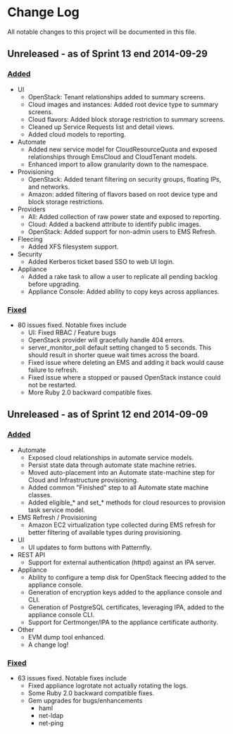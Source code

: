 # Change Log

All notable changes to this project will be documented in this file.

## Unreleased - as of Sprint 13 end 2014-09-29

### [Added](https://github.com/ManageIQ/manageiq/issues?q=milestone%3A%22Sprint+13+Ending+Sept+29%2C+2014%22+is%3Aclosed+label%3Aenhancement)

- UI
  - OpenStack: Tenant relationships added to summary screens.
  - Cloud images and instances: Added root device type to summary screens.
  - Cloud flavors: Added block storage restriction to summary screens.
  - Cleaned up Service Requests list and detail views.
  - Added cloud models to reporting.
- Automate
  - Added new service model for CloudResourceQuota and exposed relationships
    through EmsCloud and CloudTenant models.
  - Enhanced import to allow granularity down to the namespace.
- Provisioning
  - OpenStack: Added tenant filtering on security groups, floating IPs, and
    networks.
  - Amazon: added filtering of flavors based on root device type and block
    storage restrictions.
- Providers
  - All: Added collection of raw power state and exposed to reporting.
  - Cloud: Added a backend attribute to identify public images.
  - OpenStack: Added support for non-admin users to EMS Refresh.
- Fleecing
  - Added XFS filesystem support.
- Security
  - Added Kerberos ticket based SSO to web UI login.
- Appliance
  - Added a rake task to allow a user to replicate all pending backlog before
    upgrading.
  - Appliance Console: Added ability to copy keys across appliances.

### [Fixed](https://github.com/ManageIQ/manageiq/issues?q=milestone%3A%22Sprint+13+Ending+Sept+29%2C+2014%22+is%3Aclosed+label%3Abug)

- 80 issues fixed.  Notable fixes include
  - UI: Fixed RBAC / Feature bugs
  - OpenStack provider will gracefully handle 404 errors.
  - server_monitor_poll default setting changed to 5 seconds.  This should
    result in shorter queue wait times across the board.
  - Fixed issue where deleting an EMS and adding it back would cause failure to
    refresh.
  - Fixed issue where a stopped or paused OpenStack instance could not be
    restarted.
  - More Ruby 2.0 backward compatible fixes.

## Unreleased - as of Sprint 12 end 2014-09-09

### [Added](https://github.com/ManageIQ/manageiq/issues?q=milestone%3A%22Sprint+12+Ending+Sept+9%2C+2014%22+is%3Aclosed+label%3Aenhancement)

- Automate
  - Exposed cloud relationships in automate service models.
  - Persist state data through automate state machine retries.
  - Moved auto-placement into an Automate state-machine step for Cloud and
    Infrastructure provisioning.
  - Added common "Finished" step to all Automate state machine classes.
  - Added eligible_* and set_* methods for cloud resources to provision task
    service model.
- EMS Refresh / Provisioning
  - Amazon EC2 virtualization type collected during EMS refresh for better
    filtering of available types during provisioning.
- UI
  - UI updates to form buttons with Patternfly.
- REST API
  - Support for external authentication (httpd) against an IPA server.
- Appliance
  - Ability to configure a temp disk for OpenStack fleecing added to the
    appliance console.
  - Generation of encryption keys added to the appliance console and CLI.
  - Generation of PostgreSQL certificates, leveraging IPA, added to the
    appliance console CLI.
  - Support for Certmonger/IPA to the appliance certificate authority.
- Other
  - EVM dump tool enhanced.
  - A change log!

### [Fixed](https://github.com/ManageIQ/manageiq/issues?q=milestone%3A%22Sprint+12+Ending+Sept+9%2C+2014%22+is%3Aclosed+label%3Abug)

- 63 issues fixed.  Notable fixes include
  - Fixed appliance logrotate not actually rotating the logs.
  - Some Ruby 2.0 backward compatible fixes.
  - Gem upgrades for bugs/enhancements
    - haml
    - net-ldap
    - net-ping
